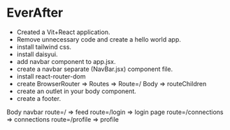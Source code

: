 # EverAfter

- Created a Vit+React application.
- Remove unnecessary code and create a hello world app.
- install tailwind css.
- install daisyui.
- add navbar component to app.jsx.
- create a navbar separate (NavBar.jsx) component file.
- install react-router-dom
- create BrowserRouter => Routes => Route=/ Body => routeChildren
- create an outlet in your body component.
- create a footer.










Body 
    navbar
    route=/ => feed
    route=/login => login page
    route=/connections => connections
    route=/profile => profile